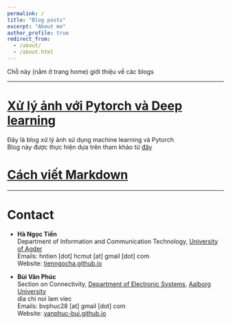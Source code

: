 ```yaml
---
permalink: /
title: "Blog posts"
excerpt: "About me"
author_profile: true
redirect_from: 
  - /about/
  - /about.html
---
```


Chỗ này (nằm ở trang home) giới thiệu về các blogs

---
# [Xử lý ảnh với Pytorch và Deep learning](https://vanphuc-bui.github.io/MordenComputervision/year-archive/)
Đây là blog xử lý ảnh sử dụng machine learning và Pytorch \
Blog này được thực hiện dựa trên tham khảo từ [đây](https://books.google.dk/books?hl=en&lr=&id=GfILEAAAQBAJ&oi=fnd&pg=PP1&dq=modern+computer+vision+with+pytorch&ots=14aGcapVXB&sig=ZZqEK3RntAOau252eq3CchhjBik&redir_esc=y#v=onepage&q=modern%20computer%20vision%20with%20pytorch&f=false)

# [Cách viết Markdown](https://ashki23.github.io/markdown-latex.html#:~:text=We%20can%20use%20LaTeX%20to,a%20double%20%24%20to%20display%20equations)
---
# Contact 

* **Hà Ngọc Tiến** \
Department of Information and Communication Technology, [University of Agder](https://www.uia.no) \
Emails: hntien [dot] hcmut [at] gmail [dot] com \
Website: [tienngocha.github.io](https://tienngocha.github.io/)



* **Bùi Văn Phúc** \
Section on Connectivity,  [Department of Electronic Systems](https://www.es.aau.dk/), [Aalborg University](https://www.aau.dk/) \
dia chi noi lam viec \
Emails: bvphuc28 [at] gmail [dot] com \
Website: [vanphuc-bui.github.io](https://vanphuc-bui.github.io/)
